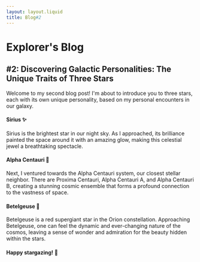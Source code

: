 ```yaml
---
layout: layout.liquid
title: Blog#2
---
```


# Explorer's Blog
## #2: Discovering Galactic Personalities: The Unique Traits of Three Stars

Welcome to my second blog post! I'm about to introduce you to three stars, each with its own unique personality, based on my personal encounters in our galaxy.

#### Sirius ✨

Sirius is the brightest star in our night sky. As I approached, its brilliance painted the space around it with an amazing glow, making this celestial jewel a breathtaking spectacle.

#### Alpha Centauri 🌌

Next, I ventured towards the Alpha Centauri system, our closest stellar neighbor. There are Proxima Centauri, Alpha Centauri A, and Alpha Centauri B, creating a stunning cosmic ensemble that forms a profound connection to the vastness of space.

#### Betelgeuse 💃

Betelgeuse is a red supergiant star in the Orion constellation. Approaching Betelgeuse, one can feel the dynamic and ever-changing nature of the cosmos, leaving a sense of wonder and admiration for the beauty hidden within the stars.

#### Happy stargazing! 🚀
